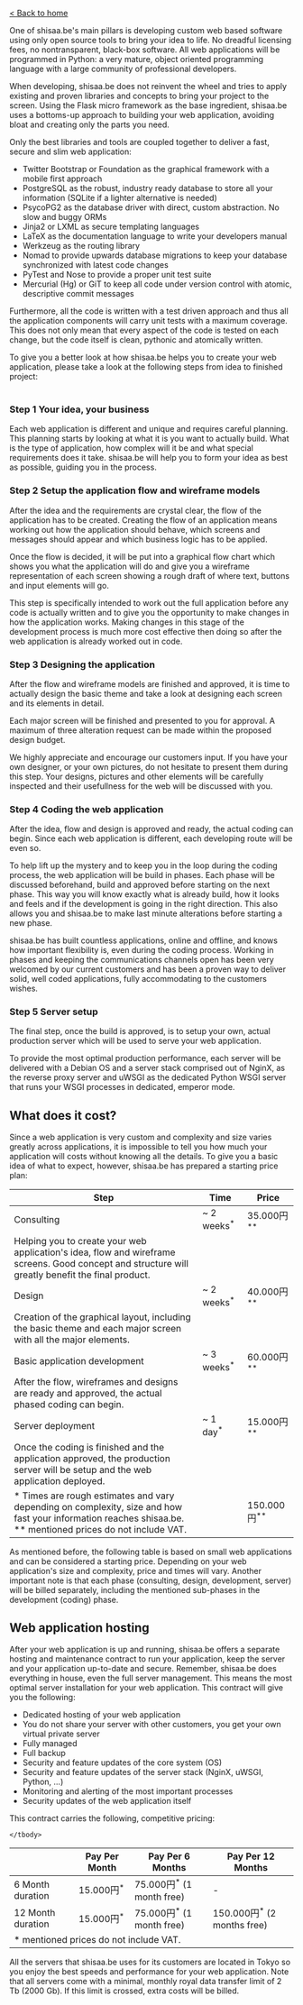 <!--
.. title: Web Application
.. slug: web-application
.. date: 2014/10/06 20:00:00
-->

<a href="/ja/" class="back-to-home">< Back to home</a>

<a name="steps"></a>

One of shisaa.be's main pillars is developing custom web based software using only open source tools to bring your idea to life. No dreadful licensing fees, no nontransparent, black-box software.
All web applications will be programmed in Python: a very mature, object oriented programming language with a large community of professional developers.

When developing, shisaa.be does not reinvent the wheel and tries to apply existing and proven libraries and concepts to bring your project to the screen.
Using the Flask micro framework as the base ingredient, shisaa.be uses a bottoms-up approach to building your web application, avoiding bloat and creating only the parts you need.

Only the best libraries and tools are coupled together to deliver a fast, secure and slim web application:

* Twitter Bootstrap or Foundation as the graphical framework with a mobile first approach
* PostgreSQL as the robust, industry ready database to store all your information (SQLite if a lighter alternative is needed)
* PsycoPG2 as the database driver with direct, custom abstraction. No slow and buggy ORMs
* Jinja2 or LXML as secure templating languages
* LaTeX as the documentation language to write your developers manual
* Werkzeug as the routing library
* Nomad to provide upwards database migrations to keep your database synchronized with latest code changes
* PyTest and Nose to provide a proper unit test suite
* Mercurial (Hg) or GiT to keep all code under version control with atomic, descriptive commit messages

Furthermore, all the code is written with a test driven approach and thus all the application components will carry unit tests with a maximum coverage.
This does not only mean that every aspect of the code is tested on each change, but the code itself is clean, pythonic and atomically written.

To give you a better look at how shisaa.be helps you to create your web application, please take a look at the following steps from idea to finished project:
<br/>
<br/>

<h3 class="steps"><span>Step 1</span> Your idea, your business</h3>

<div class="steps-content">
  <p>Each web application is different and unique and requires careful planning. This planning starts by looking at what it is you want to actually build. What is the type of application, how complex will it be and what special requirements does it take. shisaa.be will help you to form your idea as best as possible, guiding you in the process.</p>
</div>

<h3 class="steps"><span>Step 2</span> Setup the application flow and wireframe models</h3>

<div class="steps-content">
     <p>After the idea and the requirements are crystal clear, the flow of the application has to be created.
        Creating the flow of an application means working out how the application should behave, which screens and messages should appear and which business logic has to be applied.</p>
     <p>Once the flow is decided, it will be put into a graphical flow chart which shows you what the application will do and give you a wireframe representation of each screen showing a rough draft of where text, buttons and input elements will go.</p>
     <p>This step is specifically intended to work out the full application before any code is actually written and to give you the opportunity to make changes in how the application works. Making changes in this stage of the development process is much more cost effective then doing so after the web application is already worked out in code.
</div>

<h3 class="steps"><span>Step 3</span> Designing the application</h3>

<div class="steps-content">
     <p>After the flow and wireframe models are finished and approved, it is time to actually design the basic theme and take a look at designing each screen and its elements in detail.</p>
     <p>Each major screen will be finished and presented to you for approval. A maximum of three alteration request can be made within the proposed design budget.</p>
     <p>We highly appreciate and encourage our customers input. If you have your own designer, or your own pictures, do not hesitate to present them during this step.
	Your designs, pictures and other elements will be carefully inspected and their usefullness for the web will be discussed with you.</p>
</div>

<h3 class="steps"><span>Step 4</span> Coding the web application</h3>

<div class="steps-content">
	<p>After the idea, flow and design is approved and ready, the actual coding can begin. Since each web application is different, each developing route will be even so.</p>
	<p>To help lift up the mystery and to keep you in the loop during the coding process, the web application will be build in phases. Each phase will be discussed beforehand, build and approved before starting on the next phase. This way you will know exactly what is already build, how it looks and feels and if the development is going in the right direction. This also allows you and shisaa.be to make last minute alterations before starting a new phase.</p>
	<p>shisaa.be has built countless applications, online and offline, and knows how important flexibility is, even during the coding process. Working in phases and keeping the communications channels open has been very welcomed by our current customers and has been a proven way to deliver solid, well coded applications, fully accommodating to the customers wishes.</p>
</div>

<h3 class="steps"><span>Step 5</span> Server setup</h3>

<div class="steps-content">
	<p>The final step, once the build is approved, is to setup your own, actual production server which will be used to serve your web application.</p>
	<p>To provide the most optimal production performance, each server will be delivered with a Debian OS and a server stack comprised out of NginX, as the reverse proxy server and uWSGI as the dedicated Python WSGI server that runs your WSGI processes in dedicated, emperor mode.</p>
</div>

<a name="cost"></a>
## What does it cost?

Since a web application is very custom and complexity and size varies greatly across applications, it is impossible to tell you how much your application will costs without knowing all the details. 
To give you a basic idea of what to expect, however, shisaa.be has prepared a starting price plan:

<table>
	<thead>
		<tr>
			<th>Step</th>
			<th>Time</th>
			<th>Price</th>
		</tr>
	</thead>
	<tbody>
		<tr>
			<td class="item">Consulting</td>
			<td class="time">~ 2 weeks<sup>*</sup></td>
			<td class="price">35.000円<sup>**</sup></td>
		</tr>
		<tr>
			<td class="comment">Helping you to create your web application's idea, flow and wireframe screens. Good concept and structure will greatly benefit the final product.</td>
			<td></td>
			<td></td>
		</tr>
		<tr>
			<td class="item">Design</td>
			<td class="time">~ 2 weeks<sup>*</sup></td>
			<td class="price">40.000円<sup>**</sup></td>
		</tr>
		<tr>
			<td class="comment">Creation of the graphical layout, including the basic theme and each major screen with all the major elements.</td>
			<td></td>
			<td></td>
		</tr>
		<tr>
			<td class="item">Basic application development</td>
			<td class="time">~ 3 weeks<sup>*</sup></td>
			<td class="price">60.000円<sup>**</sup></td>
		</tr>
		<tr>
			<td class="comment">After the flow, wireframes and designs are ready and approved, the actual phased coding can begin.</td>
			<td></td>
			<td></td>
		</tr>
		<tr>
			<td class="item">Server deployment</td>
			<td class="time">~ 1 day<sup>*</sup></td>
			<td class="price">15.000円<sup>**</sup></td>
		</tr>
		<tr>
			<td class="comment">Once the coding is finished and the application approved, the production server will be setup and the web application deployed.</td>
			<td></td>
			<td></td>
		</tr>
		<tr class="total-row">
			<td class="info">
				* Times are rough estimates and vary depending on complexity, size and how fast your information reaches shisaa.be.<br/>
				** mentioned prices do not include VAT.
			</td>
			<td></td>
			<td class="total">150.000円<sup>**</sup></td>
		</tr>
	</tbody>
</table>

As mentioned before, the following table is based on small web applications and can be considered a starting price. Depending on your web application's size and complexity, price and times will vary.
Another important note is that each phase (consulting, design, development, server) will be billed separately, including the mentioned sub-phases in the development (coding) phase.

<a name="hosting"></a>
## Web application hosting

After your web application is up and running, shisaa.be offers a separate hosting and maintenance contract to run your application, keep the server and your application up-to-date and secure. Remember, shisaa.be does everything in house, even the full server management. This means the most optimal server installation for your web application. This contract will give you the following:

* Dedicated hosting of your web application
* You do not share your server with other customers, you get your own virtual private server
* Fully managed
* Full backup
* Security and feature updates of the core system (OS)
* Security and feature updates of the server stack (NginX, uWSGI, Python, ...)
* Monitoring and alerting of the most important processes
* Security updates of the web application itself

This contract carries the following, competitive pricing:

<table id="hosting">
	<thead>
		<tr>
			<th></th>
			<th>Pay Per Month</th>
			<th>Pay Per 6 Months</th>
			<th>Pay Per 12 Months</th>
		</tr>
	</thead>
	<tbody>
		<tr>
			<td class="duration">6 Month duration</td>
			<td>15.000円<sup>*</sup></td>
			<td>75.000円<sup>*</sup> (1 month free)</td>
			<td>-</td>
		</tr>
		<tr>
			<td class="duration">12 Month duration</td>
			<td>15.000円<sup>*</sup></td>
			<td>75.000円<sup>*</sup> (1 month free)</td>
			<td>150.000円<sup>*</sup> (2 months free)</td>
		</tr>
		<tr class="total-row">
			<td colspan="4" class="info">
				* mentioned prices do not include VAT.
			</td>
		</tr>

	</tbody>
</table>

All the servers that shisaa.be uses for its customers are located in Tokyo so you enjoy the best speeds and performance for your web application.
Note that all servers come with a minimal, monthly royal data transfer limit of 2 Tb (2000 Gb). If this limit is crossed, extra costs will be billed.